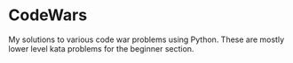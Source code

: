 # CodeWars
My solutions to various code war problems using Python. These are mostly lower level kata problems for the beginner section.

